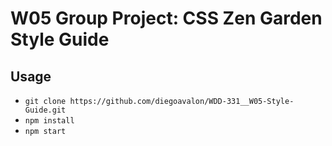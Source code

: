 # W05 Group Project: CSS Zen Garden Style Guide

## Usage

-   `git clone https://github.com/diegoavalon/WDD-331__W05-Style-Guide.git`
-   `npm install`
-   `npm start`
